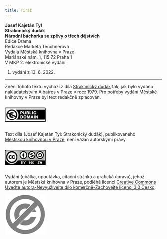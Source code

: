 ```yaml
---
title: Tiráž
---
```


**Josef Kajetán Tyl    
Strakonický dudák**  
**Národní báchorka se zpěvy o třech dějstvích**  
Edice Drama  
Redakce Markéta Teuchnerová  
Vydala Městská knihovna v Praze  
Mariánské nám. 1, 115 72 Praha 1  
V MKP 2. elektronické vydání  
1. vydání z 13. 6. 2022.

***

Znění tohoto textu vychází z díla [Strakonický dudák](https://search.mlp.cz/cz/titul/strakonicky-dudak/103547/) tak, jak bylo vydáno nakladatelstvím Albatros v Praze v roce 1979. Pro potřeby vydání Městské knihovny v Praze byl text redakčně zpracován.

![image003.jpg](./resources/image003_fmt.jpeg)

Text díla (Josef Kajetán Tyl: Strakonický dudák), publikovaného [Městskou knihovnou v Praze](https://www.mlp.cz/cz/), není vázán autorskými právy.

![image001.jpg](./resources/image001_fmt.jpeg)

Vydání (obálka, upoutávka, citační stránka a grafická úprava), jehož autorem je Městská knihovna v Praze, podléhá licenci [Creative Commons Uveďte autora-Nevyužívejte dílo komerčně-Zachovejte licenci 3.0 Česko](https://creativecommons.org/licenses/by-nc-sa/3.0/cz/).


![image004.jpg](./resources/image004_fmt.jpeg)